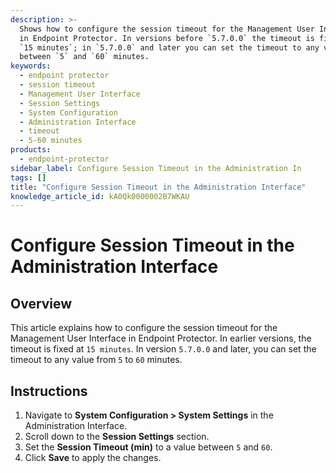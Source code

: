 ```yaml
---
description: >-
  Shows how to configure the session timeout for the Management User Interface
  in Endpoint Protector. In versions before `5.7.0.0` the timeout is fixed at
  `15 minutes`; in `5.7.0.0` and later you can set the timeout to any value
  between `5` and `60` minutes.
keywords:
  - endpoint protector
  - session timeout
  - Management User Interface
  - Session Settings
  - System Configuration
  - Administration Interface
  - timeout
  - 5-60 minutes
products:
  - endpoint-protector
sidebar_label: Configure Session Timeout in the Administration In
tags: []
title: "Configure Session Timeout in the Administration Interface"
knowledge_article_id: kA0Qk0000002B7WKAU
---
```


# Configure Session Timeout in the Administration Interface

## Overview

This article explains how to configure the session timeout for the Management User Interface in Endpoint Protector. In earlier versions, the timeout is fixed at `15 minutes`. In version `5.7.0.0` and later, you can set the timeout to any value from `5` to `60` minutes.

## Instructions

1. Navigate to **System Configuration > System Settings** in the Administration Interface.  
2. Scroll down to the **Session Settings** section.  
3. Set the **Session Timeout (min)** to a value between `5` and `60`.  
4. Click **Save** to apply the changes.
